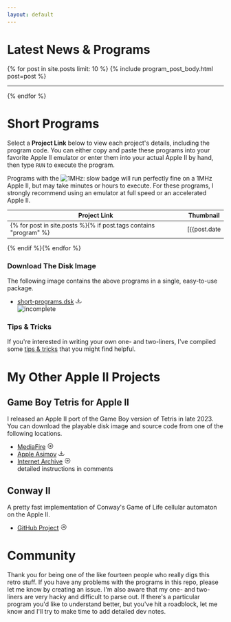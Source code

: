 ```yaml
---
layout: default
---
```

# Latest News & Programs

{% for post in site.posts limit: 10 %}
{% include program_post_body.html post=post %}

---
{% endfor %}

# Short Programs
Select a **Project Link** below to view each project's details, including the program code. You can either copy and paste these programs into your favorite Apple II emulator _or_ enter them into your actual Apple II by hand, then type `RUN` to execute the program.

Programs with the ![1MHz: slow](https://img.shields.io/badge/1MHz-slow-red) badge will run perfectly fine on a 1MHz Apple II, but may take minutes or hours to execute. For these programs, I strongly recommend using an emulator at full speed or an accelerated Apple II.

| Project Link | Thumbnail |
| --- | --- |
{% for post in site.posts %}{% if post.tags contains "program" %}| [{{post.date | date: "%-d %B %Y"}} - {{post.title}}]({{post.url}})<br/>{{post.description}}<br/>{% include badges.md tags=post.tags %} | [![{{post.title}}]({{post.thumbnail}})]({{post.url}}) |
{% endif %}{% endfor %}

### Download The Disk Image
The following image contains the above programs in a single, easy-to-use package.
* [short-programs.dsk](https://github.com/thelbane/Apple-II-Programs/raw/main/short-programs/short-programs.dsk) ![Download](assets/images/download.png)<br>![incomplete](https://img.shields.io/badge/status-up--to--date-green)

### Tips & Tricks
If you're interested in writing your own one- and two-liners, I've compiled some [tips & tricks](tips-and-tricks.md) that you might find helpful.

# My Other Apple II Projects

## Game Boy Tetris for Apple II
I released an Apple II port of the Game Boy version of Tetris in late 2023. You can download the playable disk image and source code from one of the following locations.
* [MediaFire](https://www.mediafire.com/file/idnz38jba6kgsof/Game_Boy_Tetris_for_Apple_II_%2528src_incl%2529.zip/file) ![Leave](assets/images/leave.png)
* [Apple Asimov](https://mirrors.apple2.org.za/ftp.apple.asimov.net/images/games/action/Game%20Boy%20Tetris%20for%20Apple%20II%20%28src%20incl%29.zip) ![Download](assets/images/download.png)
* [Internet Archive](https://archive.org/details/gameboy_tetris_for_apple_ii) ![Leave](assets/images/leave.png)<br>detailed instructions in comments

## Conway II
A pretty fast implementation of Conway's Game of Life cellular automaton on the Apple II.
* [GitHub Project](https://github.com/thelbane/ConwayII) ![Leave](assets/images/leave.png)

# Community
Thank you for being one of the like fourteen people who really digs this retro stuff. If you have any problems with the programs in this repo, please let me know by creating an issue. I'm also aware that my one- and two-liners are very hacky and difficult to parse out. If there's a particular program you'd like to understand better, but you've hit a roadblock, let me know and I'll try to make time to add detailed dev notes.
